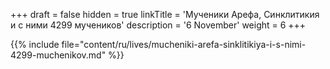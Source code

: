 +++
draft = false
hidden = true
linkTitle = 'Мученики Арефа, Синклитикия и с ними 4299 мучеников'
description = '6 November'
weight = 6
+++

{{% include file="content/ru/lives/mucheniki-arefa-sinklitikiya-i-s-nimi-4299-muchenikov.md" %}}
